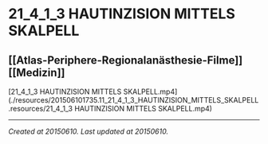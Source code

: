 # 21_4_1_3 HAUTINZISION MITTELS SKALPELL
 [[Atlas-Periphere-Regionalanästhesie-Filme]] [[Medizin]] 
---



[21\_4\_1\_3 HAUTINZISION MITTELS SKALPELL.mp4](./resources/201506101735.11_21_4_1_3_HAUTINZISION_MITTELS_SKALPELL.resources/21_4_1_3 HAUTINZISION MITTELS SKALPELL.mp4)

---

_Created at 20150610._
_Last updated at 20150610._



